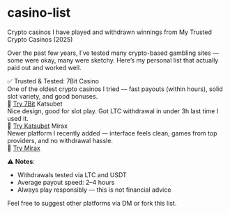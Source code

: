 # casino-list
Crypto casinos I have played and withdrawn winnings from 
My Trusted Crypto Casinos (2025)

Over the past few years, I’ve tested many crypto-based gambling sites — some were okay, many were sketchy. Here’s my personal list that actually paid out and worked well.

✅ Trusted & Tested:
7Bit Casino  
One of the oldest crypto casinos I tried — fast payouts (within hours), solid slot variety, and good bonuses.  
🔗 [Try 7Bit](https://7bit.partners/p9a17e30d)
Katsubet  
Nice design, good for slot play. Got LTC withdrawal in under 3h last time I used it.  
🔗 [Try Katsubet](https://katsubet.partners/pd2a32405)
Mirax  
Newer platform I recently added — interface feels clean, games from top providers, and no withdrawal hassle.  
🔗 [Try Mirax](https://mirax.partners/p699d165a)

⚠️ **Notes**:
- Withdrawals tested via LTC and USDT
- Average payout speed: 2–4 hours
- Always play responsibly — this is not financial advice

Feel free to suggest other platforms via DM or fork this list.
